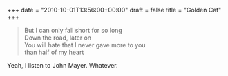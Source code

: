 +++
date = "2010-10-01T13:56:00+00:00"
draft = false
title = "Golden Cat"
+++
<blockquote>&#13;
<p>But I can only fall short for so long<br />Down the road, later on<br />You will hate that I never gave more to you<br />than half of my heart</p>&#13;
</blockquote>&#13;
<p>Yeah, I listen to John Mayer. Whatever.</p> 
